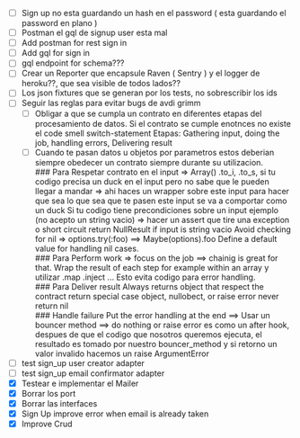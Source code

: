 - [ ] Sign up no esta guardando un hash en el password ( esta guardando el password en plano )
- [ ] Postman el gql de signup user esta mal
- [ ] Add postman for rest sign in
- [ ] Add gql for sign in
- [ ] gql endpoint for schema???
- [ ] Crear un Reporter que encapsule Raven ( Sentry ) y el logger de heroku??, que sea visible de todos lados??
- [ ] Los json fixtures que se generan por los tests, no sobrescribir los ids
- [ ] Seguir las reglas para evitar bugs de avdi grimm
  - [ ] Obligar a que se cumpla un contrato en diferentes etapas del procesamiento de datos.
        Si el contrato se cumple enotnces no existe el code smell switch-statement
        Etapas: Gathering input, doing the job, handling errors, Delivering result
  - [ ] Cuando te pasan datos u objetos por parametros estos deberian siempre obedecer un contrato siempre durante su utilizacion.  
         ### Para Respetar contrato en el input
        => Array() .to_i, .to_s,
        si tu codigo precisa un duck en el input pero no sabe que le pueden llegar a mandar
        => ahi haces un wrapper sobre este input para hacer que sea lo que sea que te pasen
        este input se va a comportar como un duck
        Si tu codigo tiene precondiciones sobre un input ejemplo (no acepto un string vacio)
        => hacer un assert que tire una exception o short circuit return NullResult if input is string vacio
        Avoid checking for nil => options.try(:foo) ==> Maybe(options).foo
        Define a default value for handling nil cases.  
         ### Para Perform work => focus on the job ==> chainig is great for that.
        Wrap the result of each step for example within an array y utilizar .map .inject ...
        Esto evita codigo para error handling.  
         ### Para Deliver result
        Always returns object that respect the contract
        return special case object, nullobect, or raise error
        never return nil  
         ### Handle failure
        Put the error handling at the end ==> Usar un bouncer method ==> do nothing or raise error
        es como un after hook, despues de que el codigo que nosotros queremos ejecuta, el resultado
        es tomado por nuestro bouncer_method y si retorno un valor invalido hacemos un raise ArgumentError
- [ ] test sign_up user creator adapter
- [ ] test sign_up email confirmator adapter
- [X] Testear e implementar el Mailer
- [x] Borrar los port
- [x] Borrar las interfaces
- [x] Sign Up improve error when email is already taken
- [x] Improve Crud

